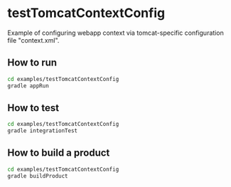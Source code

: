 # testTomcatContextConfig

Example of configuring webapp context via tomcat-specific configuration file "context.xml".

## How to run

```bash
cd examples/testTomcatContextConfig
gradle appRun
```

## How to test

```bash
cd examples/testTomcatContextConfig
gradle integrationTest
```

## How to build a product


```bash
cd examples/testTomcatContextConfig
gradle buildProduct
```

